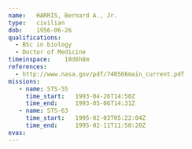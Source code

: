 ```yaml
---
name:	HARRIS, Bernard A., Jr.
type:	civilian
dob:	1956-06-26
qualifications:
  - BSc in biology
  - Doctor of Medicine
timeinspace:	18d6h8m
references:
  - http://www.nasa.gov/pdf/740566main_current.pdf
missions:
   - name: STS-55
     time_start:   1993-04-26T14:50Z
     time_end:     1993-05-06T14:31Z
   - name: STS-63
     time_start:   1995-02-03T05:22:04Z
     time_end:     1995-02-11T11:50:20Z
evas:
---
```

